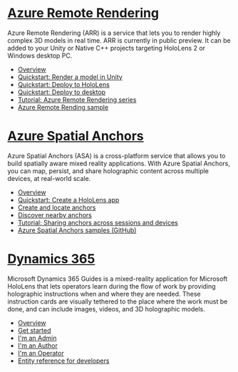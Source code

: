 # [Azure Remote Rendering](#tab/arr)

Azure Remote Rendering (ARR) is a service that lets you to render highly complex 3D models in real time. ARR is currently in public preview. It can be added to your Unity or Native C++ projects targeting HoloLens 2 or Windows desktop PC.

* [Overview](https://docs.microsoft.com/azure/remote-rendering/overview/about) 
* [Quickstart: Render a model in Unity](https://docs.microsoft.com/azure/remote-rendering/quickstarts/render-model) 
* [Quickstart: Deploy to HoloLens](https://docs.microsoft.com/azure/remote-rendering/quickstarts/deploy-to-hololens) 
* [Quickstart: Deploy to desktop](https://docs.microsoft.com/azure/remote-rendering/quickstarts/deploy-to-desktop) 
* [Tutorial: Azure Remote Rendering series](https://docs.microsoft.com/azure/remote-rendering/tutorials/unity/tutorial-landing) 
* [Azure Remote Rending sample](https://docs.microsoft.com/azure/remote-rendering/samples/showcase-app)

# [Azure Spatial Anchors](#tab/asa)

Azure Spatial Anchors (ASA) is a cross-platform service that allows you to build spatially aware mixed reality applications. With Azure Spatial Anchors, you can map, persist, and share holographic content across multiple devices, at real-world scale.

* [Overview](https://docs.microsoft.com/azure/spatial-anchors/overview) 
* [Quickstart: Create a HoloLens app](https://docs.microsoft.com/azure/spatial-anchors/quickstarts/get-started-unity-hololens) 
* [Create and locate anchors](https://docs.microsoft.com/azure/spatial-anchors/how-tos/create-locate-anchors-unity) 
* [Discover nearby anchors](https://docs.microsoft.com/azure/spatial-anchors/how-tos/set-up-coarse-reloc-unity)
* [Tutorial: Sharing anchors across sessions and devices](https://docs.microsoft.com/azure/spatial-anchors/tutorials/tutorial-share-anchors-across-devices?tabs=VS%2CAndroid)  
* [Azure Spatial Anchors samples (GitHub)](https://github.com/Azure/azure-spatial-anchors-samples) 

# [Dynamics 365](#tab/D365)

Microsoft Dynamics 365 Guides is a mixed-reality application for Microsoft HoloLens that lets operators learn during the flow of work by providing holographic instructions when and where they are needed. These instruction cards are visually tethered to the place where the work must be done, and can include images, videos, and 3D holographic models.

* [Overview](https://docs.microsoft.com/dynamics365/mixed-reality/guides/) 
* [Get started](https://docs.microsoft.com/dynamics365/mixed-reality/guides/get-started) 
* [I'm an Admin](https://docs.microsoft.com/dynamics365/mixed-reality/guides/setup)
* [I'm an Author](https://docs.microsoft.com/dynamics365/mixed-reality/guides/authoring-overview) 
* [I'm an Operator](https://docs.microsoft.com/dynamics365/mixed-reality/guides/operator-overview) 
* [Entity reference for developers](https://docs.microsoft.com/dynamics365/mixed-reality/guides/developer-entity-reference)

